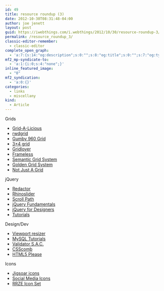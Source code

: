 ```yaml
---
id: 49
title: resource roundup (3)
date: 2012-10-30T08:31:48-04:00
author: joe jenett
layout: post
guid: https://iwebthings.com/i.webthings/2012/10/30/resource-roundup-3/
permalink: /resource_roundup_3/
classic-editor-remember:
  - classic-editor
complete_open_graph:
  - 'a:7:{s:14:"og:description";s:0:"";s:8:"og:title";s:0:"";s:7:"og:type";s:0:"";s:12:"twitter:card";s:7:"summary";s:15:"twitter:creator";s:0:"";s:19:"twitter:description";s:0:"";s:8:"og:image";s:0:"";}'
mf2_mp-syndicate-to:
  - 'a:1:{i:0;s:4:"none";}'
inline_featured_image:
  - "0"
mf2_syndication:
  - 'a:0:{}'
categories:
  - links
  - miscellany
kind:
  - Article
---
```

Grids 

  * [Grid-A-Licious](http://suprb.com/apps/gridalicious/)
  * [rwdgrid](http://rwdgrid.com/)
  * [Gumby 960 Grid](http://www.gumbyframework.com/)
  * [3&#215;4 grid](http://www.3x4grid.com/)
  * [Gridlover](http://www.gridlover.net/)
  * [Frameless](http://framelessgrid.com/)
  * [Semantic Grid System](http://semantic.gs/)
  * [Golden Grid System](http://goldengridsystem.com/)
  * [Not Just A Grid](http://www.notjustagrid.com/)

jQuery 

  * [Redactor](http://redactorjs.com/)
  * [Rhinoslider](http://rhinoslider.com/)
  * [Scroll Path](http://joelb.me/scrollpath/)
  * [jQuery Fundamentals](http://jqfundamentals.com/)
  * [jQuery for Designers](http://jqueryfordesigners.com/)
  * [Tutorials](http://docs.jquery.com/Tutorials)

Design/Dev 

  * [Viewport resizer](http://lab.maltewassermann.com/viewport-resizer/)
  * [MySQL Tutorials](http://arachnoid.com/MySQL/)
  * [Validator S.A.C.](http://habilis.net/validator-sac/)
  * [CSScomb](http://csscomb.com/)
  * [HTML5 Please](http://html5please.us/)

Icons 

  * [Jigsoar icons](http://www.jigsoaricons.com/)
  * [Social Media Icons](http://paulrobertlloyd.com/2009/06/social_media_icons/)
  * [RRZE Icon Set](http://rrze-icon-set.berlios.de/gallery.html)
